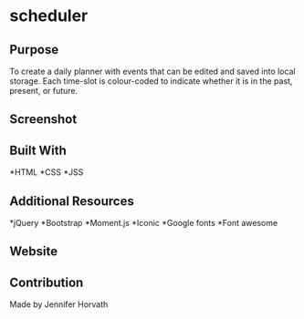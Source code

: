 # scheduler

## Purpose
To create a daily planner with events that can be edited and saved into local storage. Each time-slot is colour-coded to indicate whether it is in the past, present, or future.

## Screenshot


## Built With
*HTML 
*CSS
*JSS

## Additional Resources
*jQuery
*Bootstrap
*Moment.js
*Iconic
*Google fonts
*Font awesome

## Website


## Contribution
Made by Jennifer Horvath